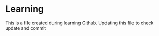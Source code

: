# Learning

This is a file created during learning Github.
Updating this file to check update and commit 
